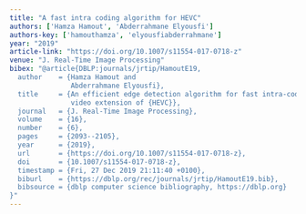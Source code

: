 ```yaml
---
title: "A fast intra coding algorithm for HEVC"
authors: ['Hamza Hamout', 'Abderrahmane Elyousfi']
authors-key: ['hamouthamza', 'elyousfiabderrahmane']
year: "2019"
article-link: "https://doi.org/10.1007/s11554-017-0718-z"
venue: "J. Real-Time Image Processing"
bibex: "@article{DBLP:journals/jrtip/HamoutE19,
  author    = {Hamza Hamout and
               Abderrahmane Elyousfi},
  title     = {An efficient edge detection algorithm for fast intra-coding for 3D
               video extension of {HEVC}},
  journal   = {J. Real-Time Image Processing},
  volume    = {16},
  number    = {6},
  pages     = {2093--2105},
  year      = {2019},
  url       = {https://doi.org/10.1007/s11554-017-0718-z},
  doi       = {10.1007/s11554-017-0718-z},
  timestamp = {Fri, 27 Dec 2019 21:11:40 +0100},
  biburl    = {https://dblp.org/rec/journals/jrtip/HamoutE19.bib},
  bibsource = {dblp computer science bibliography, https://dblp.org}
}"
---
```

